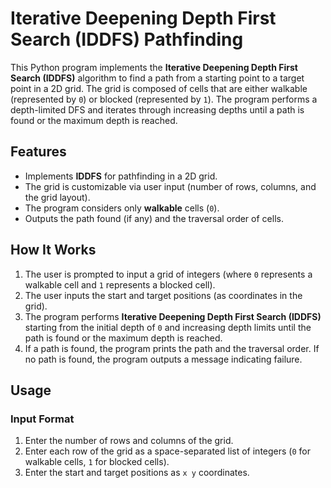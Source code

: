 # Iterative Deepening Depth First Search (IDDFS) Pathfinding

This Python program implements the **Iterative Deepening Depth First Search (IDDFS)** algorithm to find a path from a starting point to a target point in a 2D grid. The grid is composed of cells that are either walkable (represented by `0`) or blocked (represented by `1`). The program performs a depth-limited DFS and iterates through increasing depths until a path is found or the maximum depth is reached.

## Features

- Implements **IDDFS** for pathfinding in a 2D grid.
- The grid is customizable via user input (number of rows, columns, and the grid layout).
- The program considers only **walkable** cells (`0`).
- Outputs the path found (if any) and the traversal order of cells.

## How It Works

1. The user is prompted to input a grid of integers (where `0` represents a walkable cell and `1` represents a blocked cell).
2. The user inputs the start and target positions (as coordinates in the grid).
3. The program performs **Iterative Deepening Depth First Search (IDDFS)** starting from the initial depth of `0` and increasing depth limits until the path is found or the maximum depth is reached.
4. If a path is found, the program prints the path and the traversal order. If no path is found, the program outputs a message indicating failure.

## Usage

### Input Format

1. Enter the number of rows and columns of the grid.
2. Enter each row of the grid as a space-separated list of integers (`0` for walkable cells, `1` for blocked cells).
3. Enter the start and target positions as `x y` coordinates.

